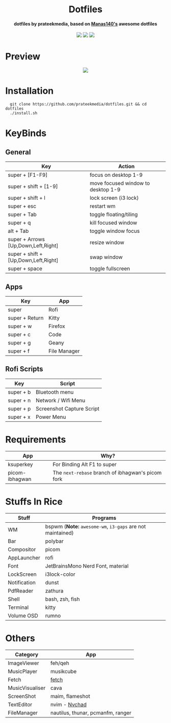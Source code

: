 <h1 align="center">Dotfiles</h1>
<h4 align="center">dotfiles by prateekmedia, based on <a href="https://github.com/Manas140/dotfiles.git">Manas140's</a> awesome dotfiles</h4>

<p align="center">
    <a href="https://github.com/prateekmedia/dotfiles/stargazers"><img src="https://img.shields.io/github/stars/prateekmedia/dotfiles?colorA=151515&colorB=6A9FB5&style=for-the-badge&logo=starship"></a>
    <a href="https://github.com/prateekmedia/dotfiles/issues"><img src="https://img.shields.io/github/issues/prateekmedia/dotfiles?colorA=151515&colorB=F4BF75&style=for-the-badge&logo=bugatti"></a>
    <a href="https://github.com/prateekmedia/dotfiles/network/members"><img src="https://img.shields.io/github/forks/prateekmedia/dotfiles?colorA=151515&colorB=788C4C&style=for-the-badge&logo=github"></a>
</p>

# Preview
<p align="center">
  <img src="https://user-images.githubusercontent.com/41370460/150593099-4b9e53c1-527a-40f2-9054-03cf037d0769.gif"> 
</p>

# Installation
```
  git clone https://github.com/prateekmedia/dotfiles.git && cd dotfiles
  ./install.sh 
```

# KeyBinds
## General
| Key | Action |
| --- | -------- |
| super + [F1-F9] | focus on desktop 1-9 |
| super + shift + [1-9] | move focused window to desktop 1-9 |
| super + shift + l | lock screen (i3 lock) |
| super + esc | restart wm | 
| super + Tab | toggle floating/tiling |
| super + q | kill focused window |
| alt + Tab | toggle window focus |
| super + Arrows [Up,Down,Left,Right] | resize window |
| super + shift + [Up,Down,Left,Right] | swap window |
| super + space | toggle fullscreen |

## Apps
| Key | App |
| --- | -------- |
| super | Rofi |
| super + Return | Kitty |
| super + w | Firefox |
| super + c | Code |
| super + g | Geany |
| super + f | File Manager |

## Rofi Scripts
| Key | Script |
| --- | ------ |
| super + b | Bluetooth menu |
| super + n | Network / Wifi Menu |
| super + p | Screenshot Capture Script |
| super + x | Power Menu |

# Requirements
| App | Why? |
| --- | ------ |
| ksuperkey | For Binding Alt F1 to super |
| picom-ibhagwan | The `next-rebase` branch of ibhagwan's picom fork |

# Stuffs In Rice
| Stuff | Programs |
| ---- | ----- |
| WM | bspwm (**Note:** `awesome-wm`, `i3-gaps` are not maintained) |
| Bar | polybar |
| Compositor | picom |
| AppLauncher | rofi |
| Font | JetBrainsMono Nerd Font, material |
| LockScreen | i3lock-color |
| Notification | dunst |
| PdfReader | zathura |
| Shell | bash, zsh, fish |
| Terminal | kitty |
| Volume OSD | rumno |

# Others
| Category | App |
| -------- | --- |
| ImageViewer | feh/qeh |
| MusicPlayer | musikcube |
| Fetch | <a href="https://github.com/Manas140/fetch">fetch</a> |
| MusicVisualiser | cava |
| ScreenShot | maim, flameshot |
| TextEditor | nvim - <a href="https://github.com/Nvchad">Nvchad</a> |
| FileManager | nautilus, thunar, pcmanfm, ranger |
